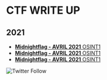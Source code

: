 # CTF WRITE UP

## 2021

 
* [**Midnightflag - AVRIL 2021** OSINT1](OSINT1.MD)
* [**Midnightflag - AVRIL 2021** OSINT1](OSINT2.MD)
* [**Midnightflag - AVRIL 2021** OSINT1](OSINT3.MD)


<img alt="Twitter Follow" src="https://img.shields.io/twitter/follow/jeanvivine?style=social">
